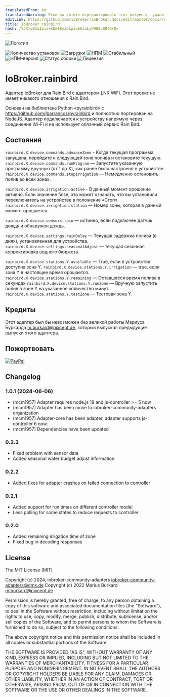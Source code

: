 ```yaml
---
translatedFrom: en
translatedWarning: Если вы хотите отредактировать этот документ, удалите поле «translatedFrom», в противном случае этот документ будет снова автоматически переведен
editLink: https://github.com/ioBroker/ioBroker.docs/edit/master/docs/ru/adapterref/iobroker.rainbird/README.md
title: ioBroker.rainbird
hash: /YJXlyBSaILis+KUmtEyaDLpid6UsaLyP988L8RtQrQ=
---
```

![Логотип](../../../en/adapterref/iobroker.rainbird/admin/rainbird.png)

![Количество установок](http://iobroker.live/badges/rainbird-installed.svg)
![Загрузки](https://img.shields.io/npm/dm/iobroker.rainbird.svg)
![НПМ](https://nodei.co/npm/iobroker.rainbird.png?downloads=true)
![Стабильный](http://iobroker.live/badges/rainbird-stable.svg)
![НПМ-версия](https://img.shields.io/npm/v/iobroker.rainbird.svg)
![Статус сборки](https://travis-ci.org/StrathCole/ioBroker.rainbird.svg?branch=master)
![Лицензия](https://img.shields.io/badge/license-MIT-blue.svg?style=flat)

# IoBroker.rainbird
Адаптер ioBroker для Rain Bird с адаптером LNK WiFi. Этот проект не имеет никакого отношения к Rain Bird.

Основан на библиотеке Python «pyrainbird» с https://github.com/jbarrancos/pyrainbird и полностью портирован на NodeJS. Адаптер подключается к устройству напрямую через соединение Wi-Fi и не использует облачный сервис Rain Bird.

## Состояния
`rainbird.X.device.commands.advanceZone` - Когда текущая программа запущена, перейдите к следующей зоне полива и остановите текущую.
`rainbird.X.device.commands.runProgram` — Запустите указанную программу вручную (от 1 до X), как ранее было настроено в устройстве.
`rainbird.X.device.commands.stopIrrigation` — Немедленно остановить полив во всех зонах.

`rainbird.X.device.irrigation.active` - В данный момент орошение активно. Если значение false, это может означать, что вы установили переключатель на устройстве в положение «Стоп».
`rainbird.X.device.irrigation.station` — Номер зоны, которая в данный момент орошается.

`rainbird.X.device.sensors.rain` — истинно, если подключен датчик дождя и обнаружен дождь.

`rainbird.X.device.settings.rainDelay` — Текущая задержка полива (в днях), установленная для устройства.
`rainbird.X.device.settings.seasonalAdjust` — текущая сезонная корректировка водного бюджета.

`rainbird.X.device.stations.Y.available` — True, если в устройстве доступна зона Y.
`rainbird.X.device.stations.Y.irrigation` — true, если зона Y в настоящее время орошается.
`rainbird.X.device.stations.Y.remaining` — Оставшееся время полива в секундах `rainbird.X.device.stations.Y.runZone` — Вручную запустить полив в зоне Y на указанное количество минут.
`rainbird.X.device.stations.Y.testZone` — Тестовая зона Y.

## Кредиты
Этот адаптер был бы невозможен без великой работы Мариуса Буркарда <m.burkard@pixcept.de>, который выпускал предыдущие выпуски этого адаптера.

## Пожертвовать
[![PayPal](https://www.paypalobjects.com/en_US/i/btn/btn_donateCC_LG.gif)](https://www.paypal.com/cgi-bin/webscr?cmd=_s-xclick&hosted_button_id=SFLJ8HCW9T698&source=url)

## Changelog
<!--
	Placeholder for the next version (at the beginning of the line):
    ### **WORK IN PROGRESS**
-->
### 1.0.1 (2024-06-06)
* (mcm1957) Adapter requires node.js 18 and js-controller >= 5 now
* (mcm1957) Adapter has been move to iobroker-community-adapters organization
* (mcm1957) Adapter-core has been adapter, adapter supports js-controller 6 now.
* (mcm1957) Dependencies have been updated

### 0.2.3
-   Fixed problem with sensor data
-   Added seasonal water budget adjust information

### 0.2.2

-   Added fixes for adapter crashes on failed connection to controller

### 0.2.1

-   Added support for run times on different controller model
-   Less polling for some states to reduce requests to controller

### 0.2.0

-   Added remaining irrigation time of zone
-   Fixed bug in decoding responses

## License

The MIT License (MIT)

Copyright (c) 2024, iobroker-community-adapters <iobroker-community-adapters@gmx.de>
Copyright (c) 2022 Marius Burkard m.burkard@pixcept.de

Permission is hereby granted, free of charge, to any person obtaining a copy
of this software and associated documentation files (the "Software"), to deal
in the Software without restriction, including without limitation the rights
to use, copy, modify, merge, publish, distribute, sublicense, and/or sell
copies of the Software, and to permit persons to whom the Software is
furnished to do so, subject to the following conditions:

The above copyright notice and this permission notice shall be included in
all copies or substantial portions of the Software.

THE SOFTWARE IS PROVIDED "AS IS", WITHOUT WARRANTY OF ANY KIND, EXPRESS OR
IMPLIED, INCLUDING BUT NOT LIMITED TO THE WARRANTIES OF MERCHANTABILITY,
FITNESS FOR A PARTICULAR PURPOSE AND NONINFRINGEMENT. IN NO EVENT SHALL THE
AUTHORS OR COPYRIGHT HOLDERS BE LIABLE FOR ANY CLAIM, DAMAGES OR OTHER
LIABILITY, WHETHER IN AN ACTION OF CONTRACT, TORT OR OTHERWISE, ARISING FROM,
OUT OF OR IN CONNECTION WITH THE SOFTWARE OR THE USE OR OTHER DEALINGS IN
THE SOFTWARE.
